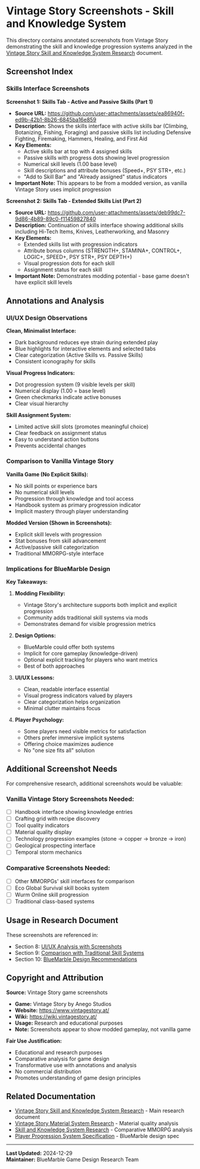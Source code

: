 # Vintage Story Screenshots - Skill and Knowledge System

This directory contains annotated screenshots from Vintage Story demonstrating the skill and knowledge progression systems analyzed in the [Vintage Story Skill and Knowledge System Research](../../vintage-story-skill-knowledge-system-research.md) document.

## Screenshot Index

### Skills Interface Screenshots

**Screenshot 1: Skills Tab - Active and Passive Skills (Part 1)**
- **Source URL:** https://github.com/user-attachments/assets/ea86940f-ed9b-42b1-8b26-6845ba16e859
- **Description:** Shows the skills interface with active skills bar (Climbing, Botanizing, Fishing, Foraging) and passive skills list including Defensive Fighting, Firemaking, Hammers, Healing, and First Aid
- **Key Elements:**
  - Active skills bar at top with 4 assigned skills
  - Passive skills with progress dots showing level progression
  - Numerical skill levels (1.00 base level)
  - Skill descriptions and attribute bonuses (Speed+, PSY STR+, etc.)
  - "Add to Skill Bar" and "Already assigned" status indicators
- **Important Note:** This appears to be from a modded version, as vanilla Vintage Story uses implicit progression

**Screenshot 2: Skills Tab - Extended Skills List (Part 2)**
- **Source URL:** https://github.com/user-attachments/assets/deb99dc7-9d86-4b89-89c0-f11459827840
- **Description:** Continuation of skills interface showing additional skills including Hi-Tech Items, Knives, Leatherworking, and Masonry
- **Key Elements:**
  - Extended skills list with progression indicators
  - Attribute bonus columns (STRENGTH+, STAMINA+, CONTROL+, LOGIC+, SPEED+, PSY STR+, PSY DEPTH+)
  - Visual progression dots for each skill
  - Assignment status for each skill
- **Important Note:** Demonstrates modding potential - base game doesn't have explicit skill levels

## Annotations and Analysis

### UI/UX Design Observations

**Clean, Minimalist Interface:**
- Dark background reduces eye strain during extended play
- Blue highlights for interactive elements and selected tabs
- Clear categorization (Active Skills vs. Passive Skills)
- Consistent iconography for skills

**Visual Progress Indicators:**
- Dot progression system (9 visible levels per skill)
- Numerical display (1.00 = base level)
- Green checkmarks indicate active bonuses
- Clear visual hierarchy

**Skill Assignment System:**
- Limited active skill slots (promotes meaningful choice)
- Clear feedback on assignment status
- Easy to understand action buttons
- Prevents accidental changes

### Comparison to Vanilla Vintage Story

**Vanilla Game (No Explicit Skills):**
- No skill points or experience bars
- No numerical skill levels
- Progression through knowledge and tool access
- Handbook system as primary progression indicator
- Implicit mastery through player understanding

**Modded Version (Shown in Screenshots):**
- Explicit skill levels with progression
- Stat bonuses from skill advancement
- Active/passive skill categorization
- Traditional MMORPG-style interface

### Implications for BlueMarble Design

**Key Takeaways:**

1. **Modding Flexibility:**
   - Vintage Story's architecture supports both implicit and explicit progression
   - Community adds traditional skill systems via mods
   - Demonstrates demand for visible progression metrics

2. **Design Options:**
   - BlueMarble could offer both systems
   - Implicit for core gameplay (knowledge-driven)
   - Optional explicit tracking for players who want metrics
   - Best of both approaches

3. **UI/UX Lessons:**
   - Clean, readable interface essential
   - Visual progress indicators valued by players
   - Clear categorization helps organization
   - Minimal clutter maintains focus

4. **Player Psychology:**
   - Some players need visible metrics for satisfaction
   - Others prefer immersive implicit systems
   - Offering choice maximizes audience
   - No "one size fits all" solution

## Additional Screenshot Needs

For comprehensive research, additional screenshots would be valuable:

### Vanilla Vintage Story Screenshots Needed:
- [ ] Handbook interface showing knowledge entries
- [ ] Crafting grid with recipe discovery
- [ ] Tool quality indicators
- [ ] Material quality display
- [ ] Technology progression examples (stone → copper → bronze → iron)
- [ ] Geological prospecting interface
- [ ] Temporal storm mechanics

### Comparative Screenshots Needed:
- [ ] Other MMORPGs' skill interfaces for comparison
- [ ] Eco Global Survival skill books system
- [ ] Wurm Online skill progression
- [ ] Traditional class-based systems

## Usage in Research Document

These screenshots are referenced in:
- Section 8: [UI/UX Analysis with Screenshots](../../vintage-story-skill-knowledge-system-research.md#uiux-analysis-with-screenshots)
- Section 9: [Comparison with Traditional Skill Systems](../../vintage-story-skill-knowledge-system-research.md#comparison-with-traditional-skill-systems)
- Section 10: [BlueMarble Design Recommendations](../../vintage-story-skill-knowledge-system-research.md#bluemarble-design-recommendations)

## Copyright and Attribution

**Source:** Vintage Story game screenshots
- **Game:** Vintage Story by Anego Studios
- **Website:** https://www.vintagestory.at/
- **Wiki:** https://wiki.vintagestory.at/
- **Usage:** Research and educational purposes
- **Note:** Screenshots appear to show modded gameplay, not vanilla game

**Fair Use Justification:**
- Educational and research purposes
- Comparative analysis for game design
- Transformative use with annotations and analysis
- No commercial distribution
- Promotes understanding of game design principles

## Related Documentation

- [Vintage Story Skill and Knowledge System Research](../../vintage-story-skill-knowledge-system-research.md) - Main research document
- [Vintage Story Material System Research](../../vintage-story-material-system-research.md) - Material quality analysis
- [Skill and Knowledge System Research](../../skill-knowledge-system-research.md) - Comparative MMORPG analysis
- [Player Progression System Specification](../../../docs/gameplay/spec-player-progression-system.md) - BlueMarble design spec

---

**Last Updated:** 2024-12-29  
**Maintainer:** BlueMarble Game Design Research Team
